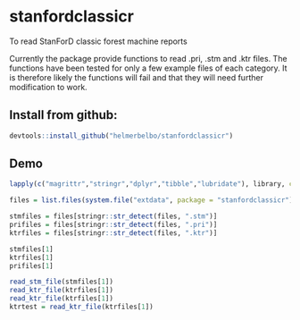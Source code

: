 
# stanfordclassicr

To read StanForD classic forest machine reports

Currently the package provide functions to read .pri, .stm and .ktr files. The functions have been tested for only a few example files of each category. It is therefore likely the functions will fail and that they will need further modification to work. 

## Install from github:
```r
devtools::install_github("helmerbelbo/stanfordclassicr")
```
## Demo
```r
lapply(c("magrittr","stringr","dplyr","tibble","lubridate"), library, character.only =T) 

files = list.files(system.file("extdata", package = "stanfordclassicr"), full.names = T)

stmfiles = files[stringr::str_detect(files, ".stm")] 
prifiles = files[stringr::str_detect(files, ".pri")] 
ktrfiles = files[stringr::str_detect(files, ".ktr")]

stmfiles[1] 
ktrfiles[1] 
prifiles[1]

read_stm_file(stmfiles[1]) 
read_ktr_file(ktrfiles[1]) 
read_ktr_file(ktrfiles[1]) 
ktrtest = read_ktr_file(ktrfiles[1])
```


